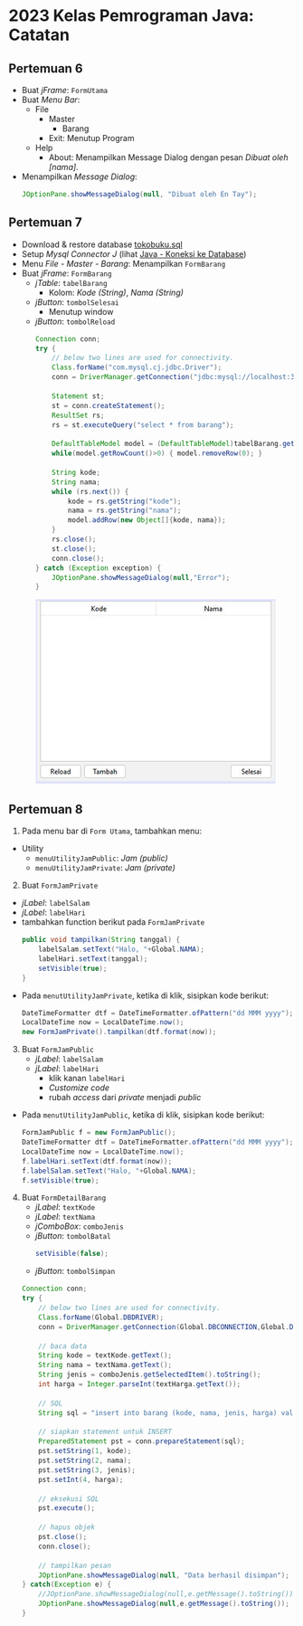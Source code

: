 # 2023 Kelas Pemrograman Java: Catatan
## Pertemuan 6
* Buat _jFrame_: `FormUtama`
* Buat _Menu Bar_:
  * File
    * Master
      * Barang
    * Exit: Menutup Program
  * Help
    * About: Menampilkan Message Dialog dengan pesan _Dibuat oleh [nama]_.
* Menampilkan _Message Dialog_:
  ```java
  JOptionPane.showMessageDialog(null, "Dibuat oleh En Tay");
  ```

## Pertemuan 7
* Download & restore database [tokobuku.sql](https://github.com/pujangga123/ruang-belajar-java/raw/main/src/tokobuku.sql)
* Setup _Mysql Connector J_ (lihat [Java - Koneksi ke Database](https://pujangga123.github.io/ruang-belajar-java/22-koneksi-database.html))
* Menu _File - Master - Barang_: Menampilkan `FormBarang`
* Buat _jFrame_: `FormBarang`
  * _jTable_: `tabelBarang`
    * Kolom: _Kode (String)_, _Nama (String)_
  * _jButton_: `tombolSelesai`
    * Menutup window
  * _jButton_: `tombolReload`
    ```java
    Connection conn;
    try {
        // below two lines are used for connectivity.
        Class.forName("com.mysql.cj.jdbc.Driver");
        conn = DriverManager.getConnection("jdbc:mysql://localhost:3306/tokobuku","root","");

        Statement st;
        st = conn.createStatement();
        ResultSet rs;
        rs = st.executeQuery("select * from barang");
        
        DefaultTableModel model = (DefaultTableModel)tabelBarang.getModel();
        while(model.getRowCount()>0) { model.removeRow(0); }
        
        String kode;
        String nama;
        while (rs.next()) {
            kode = rs.getString("kode");
            nama = rs.getString("nama");
            model.addRow(new Object[]{kode, nama});
        }
        rs.close();
        st.close();
        conn.close();
    } catch (Exception exception) {
        JOptionPane.showMessageDialog(null,"Error");
    }
    ```
    ![](images/7-formbarang-1.jpg)

## Pertemuan 8
1. Pada menu bar di `Form Utama`, tambahkan menu:
  * Utility
    * `menuUtilityJamPublic`: _Jam (public)_
    * `menuUtilityJamPrivate`: _Jam (private)_
2. Buat `FormJamPrivate`
  * _jLabel_: `labelSalam`
  * _jLabel_: `labelHari`
  * tambahkan function berikut pada `FormJamPrivate`
    ```java
    public void tampilkan(String tanggal) {
        labelSalam.setText("Halo, "+Global.NAMA);
        labelHari.setText(tanggal);
        setVisible(true);
    }
    ```
  * Pada `menutUtilityJamPrivate`, ketika di klik, sisipkan kode berikut:
    ```java
    DateTimeFormatter dtf = DateTimeFormatter.ofPattern("dd MMM yyyy");  
    LocalDateTime now = LocalDateTime.now();  
    new FormJamPrivate().tampilkan(dtf.format(now));
    ```
3. Buat `FormJamPublic`
   * _jLabel_: `labelSalam`
   * _jLabel_: `labelHari`
     * klik kanan `labelHari`
     * _Customize code_
     * rubah _access_ dari _private_ menjadi _public_
  * Pada `menutUtilityJamPublic`, ketika di klik, sisipkan kode berikut:
    ```java
    FormJamPublic f = new FormJamPublic();
    DateTimeFormatter dtf = DateTimeFormatter.ofPattern("dd MMM yyyy");  
    LocalDateTime now = LocalDateTime.now();  
    f.labelHari.setText(dtf.format(now));
    f.labelSalam.setText("Halo, "+Global.NAMA);
    f.setVisible(true);
    ```
4. Buat `FormDetailBarang`
   * _jLabel_: `textKode`
   * _jLabel_: `textNama`
   * _jComboBox_: `comboJenis`
   * _jButton_: `tombolBatal`
     ```java
     setVisible(false);
     ```  
   * _jButton_: `tombolSimpan`
    ```java
    Connection conn;
    try {
        // below two lines are used for connectivity.
        Class.forName(Global.DBDRIVER);
        conn = DriverManager.getConnection(Global.DBCONNECTION,Global.DBUSER, Global.DBPASS);
        
        // baca data
        String kode = textKode.getText();
        String nama = textNama.getText();
        String jenis = comboJenis.getSelectedItem().toString();
        int harga = Integer.parseInt(textHarga.getText());
        
        // SQL
        String sql = "insert into barang (kode, nama, jenis, harga) values (?,?,?,?)";
        
        // siapkan statement untuk INSERT
        PreparedStatement pst = conn.prepareStatement(sql);
        pst.setString(1, kode);
        pst.setString(2, nama);
        pst.setString(3, jenis);
        pst.setInt(4, harga);
        
        // eksekusi SQL
        pst.execute(); 
        
        // hapus objek 
        pst.close();
        conn.close();
        
        // tampilkan pesan
        JOptionPane.showMessageDialog(null, "Data berhasil disimpan");
    } catch(Exception e) {
        //JOptionPane.showMessageDialog(null,e.getMessage().toString());
        JOptionPane.showMessageDialog(null,e.getMessage().toString());
    } 
    ```